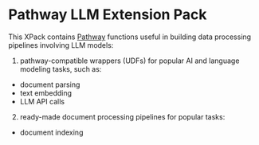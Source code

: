 # Pathway LLM Extension Pack

This XPack contains [Pathway](pathway.com) functions useful in building data processing pipelines involving LLM models:
1. pathway-compatible wrappers (UDFs) for popular AI and language modeling tasks, such as:
  - document parsing
  - text embedding
  - LLM API calls
2. ready-made document processing pipelines for popular tasks:
  - document indexing

